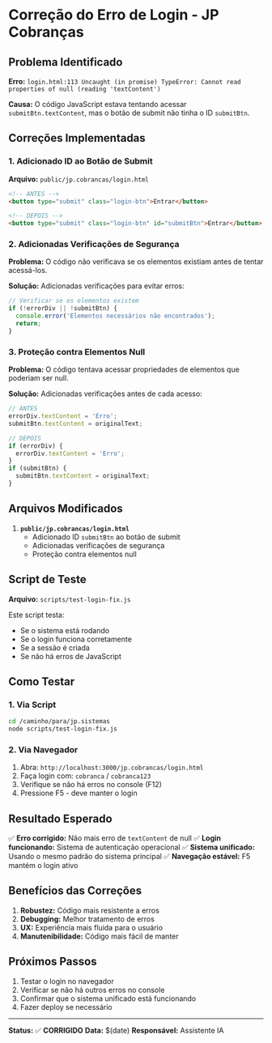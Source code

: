 # Correção do Erro de Login - JP Cobranças

## Problema Identificado

**Erro:** `login.html:113 Uncaught (in promise) TypeError: Cannot read properties of null (reading 'textContent')`

**Causa:** O código JavaScript estava tentando acessar `submitBtn.textContent`, mas o botão de submit não tinha o ID `submitBtn`.

## Correções Implementadas

### 1. Adicionado ID ao Botão de Submit

**Arquivo:** `public/jp.cobrancas/login.html`

```html
<!-- ANTES -->
<button type="submit" class="login-btn">Entrar</button>

<!-- DEPOIS -->
<button type="submit" class="login-btn" id="submitBtn">Entrar</button>
```

### 2. Adicionadas Verificações de Segurança

**Problema:** O código não verificava se os elementos existiam antes de tentar acessá-los.

**Solução:** Adicionadas verificações para evitar erros:

```javascript
// Verificar se os elementos existem
if (!errorDiv || !submitBtn) {
  console.error('Elementos necessários não encontrados');
  return;
}
```

### 3. Proteção contra Elementos Null

**Problema:** O código tentava acessar propriedades de elementos que poderiam ser null.

**Solução:** Adicionadas verificações antes de cada acesso:

```javascript
// ANTES
errorDiv.textContent = 'Erro';
submitBtn.textContent = originalText;

// DEPOIS
if (errorDiv) {
  errorDiv.textContent = 'Erro';
}
if (submitBtn) {
  submitBtn.textContent = originalText;
}
```

## Arquivos Modificados

1. **`public/jp.cobrancas/login.html`**
   - Adicionado ID `submitBtn` ao botão de submit
   - Adicionadas verificações de segurança
   - Proteção contra elementos null

## Script de Teste

**Arquivo:** `scripts/test-login-fix.js`

Este script testa:
- Se o sistema está rodando
- Se o login funciona corretamente
- Se a sessão é criada
- Se não há erros de JavaScript

## Como Testar

### 1. Via Script
```bash
cd /caminho/para/jp.sistemas
node scripts/test-login-fix.js
```

### 2. Via Navegador
1. Abra: `http://localhost:3000/jp.cobrancas/login.html`
2. Faça login com: `cobranca` / `cobranca123`
3. Verifique se não há erros no console (F12)
4. Pressione F5 - deve manter o login

## Resultado Esperado

✅ **Erro corrigido:** Não mais erro de `textContent` de null
✅ **Login funcionando:** Sistema de autenticação operacional
✅ **Sistema unificado:** Usando o mesmo padrão do sistema principal
✅ **Navegação estável:** F5 mantém o login ativo

## Benefícios das Correções

1. **Robustez:** Código mais resistente a erros
2. **Debugging:** Melhor tratamento de erros
3. **UX:** Experiência mais fluida para o usuário
4. **Manutenibilidade:** Código mais fácil de manter

## Próximos Passos

1. Testar o login no navegador
2. Verificar se não há outros erros no console
3. Confirmar que o sistema unificado está funcionando
4. Fazer deploy se necessário

---

**Status:** ✅ **CORRIGIDO**
**Data:** $(date)
**Responsável:** Assistente IA 